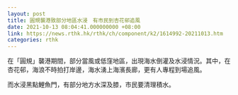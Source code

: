 ```yaml
---
layout: post
title: 圓規襲港致部分地區水浸　有市民到杏花邨追風
date: 2021-10-13 08:04:41.000000000 +08:00
link: https://news.rthk.hk/rthk/ch/component/k2/1614992-20211013.htm
categories: rthk
---
```


在「圓規」襲港期間，部分當風或低窪地區，出現海水倒灌及水浸情況。其中，在杏花邨，海浪不時拍打岸邊，海水湧上海濱長廊，更有人專程到場追風。

而水浸黑點鯉魚門，有部分地方水深及膝，市民要清理積水。
